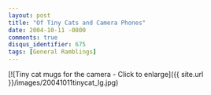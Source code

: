 ```yaml
---
layout: post
title: "Of Tiny Cats and Camera Phones"
date: 2004-10-11 -0800
comments: true
disqus_identifier: 675
tags: [General Ramblings]
---
```

[![Tiny cat mugs for the camera - Click to
enlarge]({{ site.url }}/images/20041011tinycat_lg.jpg)
